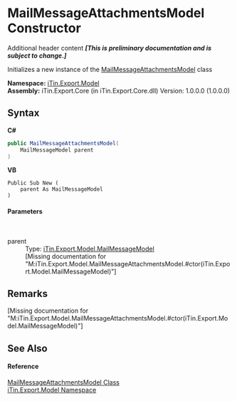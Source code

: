 # MailMessageAttachmentsModel Constructor 
Additional header content _**\[This is preliminary documentation and is subject to change.\]**_

Initializes a new instance of the <a href="e2fa085d-a996-60d4-2884-55a3261aa6a9">MailMessageAttachmentsModel</a> class

**Namespace:**&nbsp;<a href="ef57ffcc-e95e-b212-5a46-9aa6f5a3511f">iTin.Export.Model</a><br />**Assembly:**&nbsp;iTin.Export.Core (in iTin.Export.Core.dll) Version: 1.0.0.0 (1.0.0.0)

## Syntax

**C#**<br />
``` C#
public MailMessageAttachmentsModel(
	MailMessageModel parent
)
```

**VB**<br />
``` VB
Public Sub New ( 
	parent As MailMessageModel
)
```


#### Parameters
&nbsp;<dl><dt>parent</dt><dd>Type: <a href="cadecb15-810c-f89c-f934-b20d7baf91b4">iTin.Export.Model.MailMessageModel</a><br />\[Missing <param name="parent"/> documentation for "M:iTin.Export.Model.MailMessageAttachmentsModel.#ctor(iTin.Export.Model.MailMessageModel)"\]</dd></dl>

## Remarks
\[Missing <remarks> documentation for "M:iTin.Export.Model.MailMessageAttachmentsModel.#ctor(iTin.Export.Model.MailMessageModel)"\]

## See Also


#### Reference
<a href="e2fa085d-a996-60d4-2884-55a3261aa6a9">MailMessageAttachmentsModel Class</a><br /><a href="ef57ffcc-e95e-b212-5a46-9aa6f5a3511f">iTin.Export.Model Namespace</a><br />